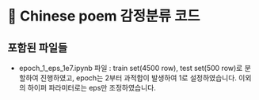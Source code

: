 # 🎨 Chinese poem 감정분류 코드
## 포함된 파일들
- epoch_1_eps_1e7.ipynb 파일 : train set(4500 row), test set(500 row)로 분할하여 진행하였고, epoch는 2부터 과적합이 발생하여 1로 설정하였습니다. 이외의 하이퍼 파라미터로는 eps만 조정하였습니다. 
